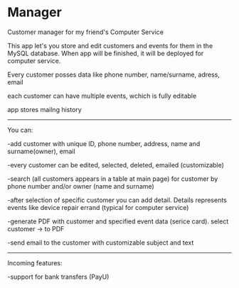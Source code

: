 # Manager
Customer manager for my friend's Computer Service


This app let's you store and edit customers and events for them in the MySQL database. When app will be finished, it will be deployed for computer service.


Every customer posses data like phone number, name/surname, adress, email

each customer can have multiple events, wchich is fully editable

app stores mailng history
____________________________________________________
You can:

-add customer with unique ID, phone number, address, name and surname(owner), email

-every customer can be edited, selected, deleted, emailed (customizable)

-search (all customers appears in a table at main page) for customer by phone number and/or owner (name and surname)

-after selection of specific customer you can add detail. Details represents events like device repair errand (typical for computer service)

-generate PDF with customer and specified event data (serice card). select customer -> to PDF

-send email to the customer with customizable subject and text
_________________________________________________
Incoming features:

-support for bank transfers (PayU)

